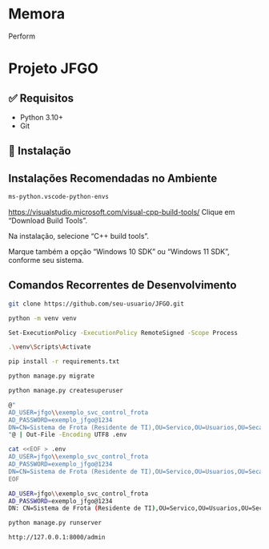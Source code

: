 # Memora
Perform 
# Projeto JFGO

## ✅ Requisitos
- Python 3.10+
- Git

## 🚀 Instalação

## Instalações Recomendadas no Ambiente 
``` bash
ms-python.vscode-python-envs
```
https://visualstudio.microsoft.com/visual-cpp-build-tools/
Clique em “Download Build Tools”.

Na instalação, selecione “C++ build tools”.

Marque também a opção “Windows 10 SDK” ou “Windows 11 SDK”, conforme seu sistema.

## Comandos Recorrentes de Desenvolvimento 

```bash
git clone https://github.com/seu-usuario/JFGO.git
```
```bash
python -m venv venv
```
```bash
Set-ExecutionPolicy -ExecutionPolicy RemoteSigned -Scope Process
```
```bash
.\venv\Scripts\Activate
```
```bash
pip install -r requirements.txt
```
```bash
python manage.py migrate
```
```bash
python manage.py createsuperuser
```
```bash
@"
AD_USER=jfgo\\exemplo_svc_control_frota
AD_PASSWORD=exemplo_jfgo@1234
DN=CN=Sistema de Frota (Residente de TI),OU=Servico,OU=Usuarios,OU=Secao Judiciaria do Estado de Goias,DC=go,DC=trf1,DC=gov,DC=br
"@ | Out-File -Encoding UTF8 .env
```
```bash
cat <<EOF > .env
AD_USER=jfgo\\exemplo_svc_control_frota
AD_PASSWORD=exemplo_jfgo@1234
DN=CN=Sistema de Frota (Residente de TI),OU=Servico,OU=Usuarios,OU=Secao Judiciaria do Estado de Goias,DC=go,DC=trf1,DC=gov,DC=br
EOF
```
```bash
AD_USER=jfgo\\exemplo_svc_control_frota
AD_PASSWORD=exemplo_jfgo@1234
DN: CN=Sistema de Frota (Residente de TI),OU=Servico,OU=Usuarios,OU=Secao Judiciaria do Estado de Goias,DC=go,DC=trf1,DC=gov,DC=br
```
```bash
python manage.py runserver
```
```bash
http://127.0.0.1:8000/admin
```